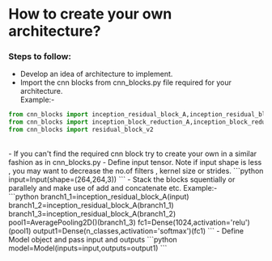 # How to create your own architecture?
### Steps to follow: <br>
- Develop an idea of architecture to implement. <br> 
- Import the cnn blocks from cnn_blocks.py file required for your architecture. <br>
Example:- <br>
```python
from cnn_blocks import inception_residual_block_A,inception_residual_block_B,inception_residual_block_C
from cnn_blocks import inception_block_reduction_A,inception_block_reduction_B
from cnn_blocks import residual_block_v2
```
<br>
- If you can't find the required cnn block try to create your own in a similar fashion as in cnn_blocks.py
- Define input tensor. Note if input shape is less , you may want to decrease the no.of filters , kernel size or strides.
```python
input=Input(shape=(264,264,3))
```
- Stack the blocks squentially or parallely and make use of add and concatenate etc. 
Example:- <br>
```python
branch1_1=inception_residual_block_A(input)
branch1_2=inception_residual_block_A(branch1_1)
branch1_3=inception_residual_block_A(branch1_2)
pool1=AveragePooling2D()(branch1_3)
fc1=Dense(1024,activation='relu')(pool1)
output1=Dense(n_classes,activation='softmax')(fc1)
```
- Define Model object and pass input and outputs 
```python
model=Model(inputs=input,outputs=output1)
```
